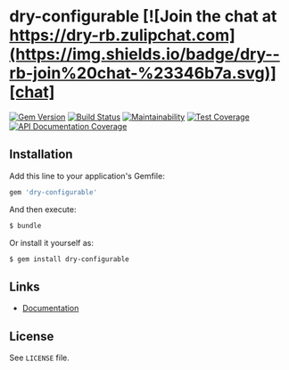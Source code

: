 [gitter]: https://gitter.im/dry-rb/chat
[gem]: https://rubygems.org/gems/dry-configurable
[ci]: https://github.com/dry-rb/dry-configurable/actions?query=workflow%3Aci
[inch]: http://inch-ci.org/github/dry-rb/dry-configurable
[chat]: https://dry-rb.zulipchat.com

# dry-configurable [![Join the chat at https://dry-rb.zulipchat.com](https://img.shields.io/badge/dry--rb-join%20chat-%23346b7a.svg)][chat]

[![Gem Version](https://img.shields.io/gem/v/dry-configurable.svg)][gem]
[![Build Status](https://github.com/dry-rb/dry-configurable/workflows/ci/badge.svg)][ci]
[![Maintainability](https://api.codeclimate.com/v1/badges/25311e81391498d6b7c8/maintainability)](https://codeclimate.com/github/dry-rb/dry-configurable/maintainability)
[![Test Coverage](https://api.codeclimate.com/v1/badges/25311e81391498d6b7c8/test_coverage)](https://codeclimate.com/github/dry-rb/dry-configurable/test_coverage)
[![API Documentation Coverage](http://inch-ci.org/github/dry-rb/dry-configurable.svg)][inch]

## Installation

Add this line to your application's Gemfile:

```ruby
gem 'dry-configurable'
```

And then execute:

```sh
$ bundle
```

Or install it yourself as:

```sh
$ gem install dry-configurable
```

## Links

- [Documentation](http://dry-rb.org/gems/dry-configurable)

## License

See `LICENSE` file.
